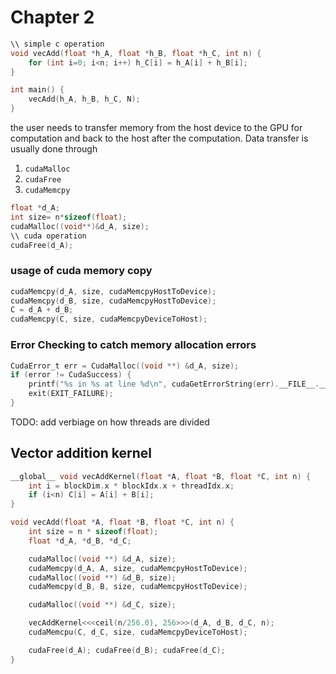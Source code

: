 # Chapter 2

```C
\\ simple c operation
void vecAdd(float *h_A, float *h_B, float *h_C, int n) {
    for (int i=0; i<n; i++) h_C[i] = h_A[i] + h_B[i];
}

int main() {
    vecAdd(h_A, h_B, h_C, N);
}
```

the user needs to transfer memory from the host device to the GPU for computation and back to
the host after the computation. Data transfer is usually done through 
1. `cudaMalloc`
2. `cudaFree`
3. `cudaMemcpy`

```C
float *d_A;
int size= n*sizeof(float);
cudaMalloc((void**)&d_A, size);
\\ cuda operation
cudaFree(d_A);
```

### usage of cuda memory copy

```C
cudaMemcpy(d_A, size, cudaMemcpyHostToDevice);
cudaMemcpy(d_B, size, cudaMemcpyHostToDevice);
C = d_A + d_B;
cudaMemcpy(C, size, cudaMemcpyDeviceToHost);
```

### Error Checking to catch memory allocation errors
```C
CudaError_t err = CudaMalloc((void **) &d_A, size);
if (error != CudaSuccess) {
    printf("%s in %s at line %d\n", cudaGetErrorString(err).__FILE__.__LINE__);
    exit(EXIT_FAILURE);
}
```

TODO: add verbiage on how threads are divided

## Vector addition kernel

```C
__global__ void vecAddKernel(float *A, float *B, float *C, int n) {
    int i = blockDim.x * blockIdx.x + threadIdx.x;
    if (i<n) C[i] = A[i] + B[i];
}

void vecAdd(float *A, float *B, float *C, int n) {
    int size = n * sizeof(float);
    float *d_A, *d_B, *d_C;

    cudaMalloc((void **) &d_A, size);
    cudaMemcpy(d_A, A, size, cudaMemcpyHostToDevice);
    cudaMalloc((void **) &d_B, size);
    cudaMemcpy(d_B, B, size, cudaMemcpyHostToDevice);

    cudaMalloc((void **) &d_C, size);

    vecAddKernel<<<ceil(n/256.0), 256>>>(d_A, d_B, d_C, n);
    cudaMemcpu(C, d_C, size, cudaMemcpyDeviceToHost);

    cudaFree(d_A); cudaFree(d_B); cudaFree(d_C);
}

```


